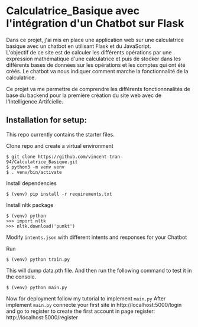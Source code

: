 # Calculatrice_Basique avec l'intégration d'un Chatbot sur Flask 

Dans ce projet, j'ai mis en place une application web sur une calculatrice basique avec un chatbot en utilisant Flask et du JavaScript. <br>
L'objectif de ce site est de calculer les différents opérations par une expression mathématique  d'une calculatrice et puis
de stocker dans les différents bases de données sur les opérations et les comptes qui ont été créés.
Le chatbot va nous indiquer comment marche la fonctionnalité de la calculatrice.

Ce projet va me permettre de comprendre les différents fonctionnnalités de base du backend pour la première création du site web avec de l'Intelligence Artifcielle.

## Installation for setup:
This repo currently contains the starter files.

Clone repo and create a virtual environment
```
$ git clone https://github.com/vincent-tran-94/Calculatrice_Basique.git
$ python3 -m venv venv
$ . venv/bin/activate
```
Install dependencies
```
$ (venv) pip install -r requirements.txt 
```
Install nltk package
```
$ (venv) python
>>> import nltk
>>> nltk.download('punkt')
```
Modify `intents.json` with different intents and responses for your Chatbot

Run
```
$ (venv) python train.py
```
This will dump data.pth file. And then run the following command to test it in the console.
```
$ (venv) python main.py
```
Now for deployment follow my tutorial to implement `main.py`
After implement `main.py` connecte your first site in http://localhost:5000/login  <br>
and go to register to create the first account in page register: http://localhost:5000/register <br>

